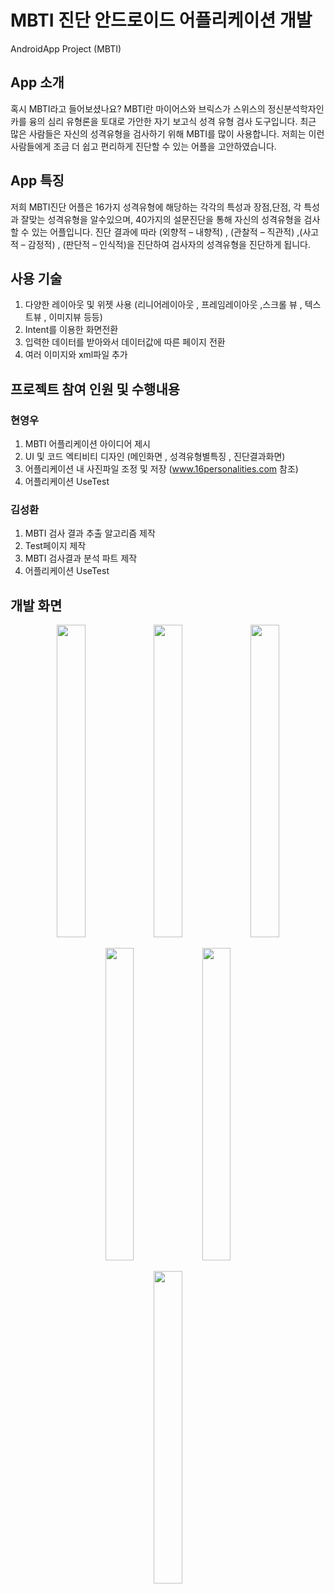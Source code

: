 # MBTI 진단 안드로이드 어플리케이션 개발

AndroidApp Project (MBTI)

## App 소개
혹시 MBTI라고 들어보셨나요? MBTI란 마이어스와 브릭스가 스위스의 정신분석학자인 카를 융의 심리 유형론을 토대로 가안한 자기 보고식 성격 유형 검사 도구입니다. 최근 많은 사람들은 자신의 성격유형을 검사하기 위해 MBTI를 많이 사용합니다. 저희는 이런 사람들에게 조금 더 쉽고 편리하게 진단할 수 있는 어플을 고안하였습니다.

## App 특징
저희 MBTI진단 어플은 16가지 성격유형에 해당하는 각각의 특성과 장점,단점, 각 특성과 잘맞는 성격유형을 알수있으며, 40가지의 설문진단을 통해 자신의 성격유형을 검사할 수 있는 
어플입니다. 진단 결과에 따라 (외향적 – 내향적) , (관찰적 – 직관적) ,(사고적 – 감정적) , (판단적 – 인식적)을 진단하여 검사자의 성격유형을 진단하게 됩니다.

## 사용 기술
1. 다양한 레이아웃 및 위젯 사용 (리니어레이아웃 , 프레임레이아웃 ,스크롤 뷰 , 텍스트뷰 , 이미지뷰 등등)
2. Intent를 이용한 화면전환
3. 입력한 데이터를 받아와서 데이터값에 따른 페이지 전환
4. 여러 이미지와 xml파일 추가

## 프로젝트 참여 인원 및 수행내용
### 현영우
1. MBTI 어플리케이션 아이디어 제시
2. UI 및 코드 엑티비티 디자인 (메인화면 , 성격유형별특징 , 진단결과화면)
3. 어플리케이션 내 사진파일 조정 및 저장
(www.16personalities.com 참조)
4. 어플리케이션 UseTest

### 김성환
1. MBTI 검사 결과 추출 알고리즘 제작
2. Test페이지 제작
3. MBTI 검사결과 분석 파트 제작
4. 어플리케이션 UseTest

## 개발 화면
<p align="center">
<img src="https://user-images.githubusercontent.com/65186857/188112643-4df7b311-4056-4933-ba75-0d7abf0ae78c.png" width ="30%" height = "500"/>
<img src="https://user-images.githubusercontent.com/65186857/188112662-27c287c1-dc34-49fa-97b1-edde9505726e.png" width ="30%" height = "500"/>
<img src="https://user-images.githubusercontent.com/65186857/188112689-df762ef5-e52c-4574-a43b-82f30545c2fc.png" width ="30%" height = "500"/>
</p>

<p align="center">
<img src="https://user-images.githubusercontent.com/65186857/188112714-58756aca-f21a-45b0-832d-40f9e02e19e2.png" width ="30%" height = "500"/>
<img src="https://user-images.githubusercontent.com/65186857/188112728-b64d9e24-4905-4b7a-9e63-645e595c063b.png" width ="30%" height = "500"/>
</p>

<p align="center">
<img src="https://user-images.githubusercontent.com/65186857/188112742-f5a8c096-b1e9-495a-a664-92d32e70abf3.png" width ="30%" height = "500"/>
</p>

